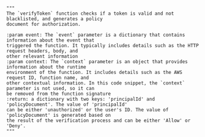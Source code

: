     """
    The `verifyToken` function checks if a token is valid and not blacklisted, and generates a policy
    document for authorization.
    
    :param event: The `event` parameter is a dictionary that contains information about the event that
    triggered the function. It typically includes details such as the HTTP request headers, body, and
    other relevant information
    :param context: The `context` parameter is an object that provides information about the runtime
    environment of the function. It includes details such as the AWS request ID, function name, and
    other contextual information. In this code snippet, the `context` parameter is not used, so it can
    be removed from the function signature
    :return: a dictionary with two keys: 'principalId' and 'policyDocument'. The value of 'principalId'
    can be either 'unauthorized' or the user's ID. The value of 'policyDocument' is generated based on
    the result of the verification process and can be either 'Allow' or 'Deny'.
    """